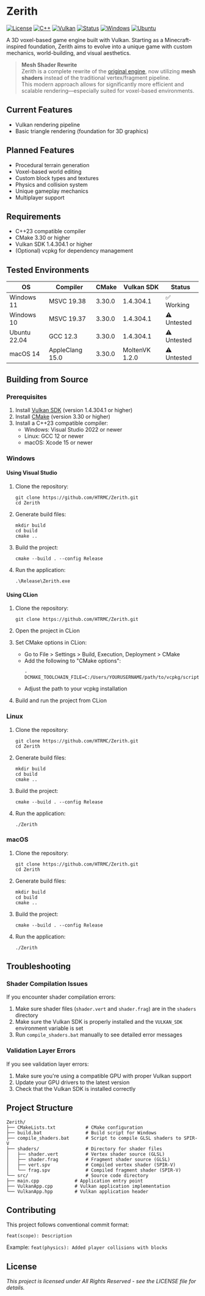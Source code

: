 # Zerith

[![License](https://img.shields.io/badge/License-All\_Rights\_Reserved-blue?style=flat-square&logoColor=white)](#)
[![C++](https://img.shields.io/badge/C++-%2300599C.svg?logo=c%2B%2B&logoColor=white)](#)
[![Vulkan](https://img.shields.io/badge/Vulkan-purple?style=flat-square&logo=vulkan&logoColor=white)](#)
[![Status](https://img.shields.io/badge/Status-In\_Development-green?style=flat-square&logoColor=white)](#)
[![Windows](https://custom-icon-badges.demolab.com/badge/Windows-0078D6?logo=windows11&logoColor=white)](#)
[![Ubuntu](https://img.shields.io/badge/Ubuntu-E95420?logo=ubuntu&logoColor=white)](#)

A 3D voxel-based game engine built with Vulkan. Starting as a Minecraft-inspired foundation, Zerith aims to evolve into a unique game with custom mechanics, world-building, and visual aesthetics.

> **Mesh Shader Rewrite**  
> Zerith is a complete rewrite of the [original engine](https://github.com/HTRMC/Zerith-Old), now utilizing **mesh shaders** instead of the traditional vertex/fragment pipeline.  
> This modern approach allows for significantly more efficient and scalable rendering—especially suited for voxel-based environments.

## Current Features
- Vulkan rendering pipeline
- Basic triangle rendering (foundation for 3D graphics)

## Planned Features
- Procedural terrain generation
- Voxel-based world editing
- Custom block types and textures
- Physics and collision system
- Unique gameplay mechanics
- Multiplayer support

## Requirements

- C++23 compatible compiler
- CMake 3.30 or higher
- Vulkan SDK 1.4.304.1 or higher
- (Optional) vcpkg for dependency management

## Tested Environments

| OS | Compiler | CMake | Vulkan SDK | Status |
|----|----------|-------|------------|--------|
| Windows 11 | MSVC 19.38 | 3.30.0 | 1.4.304.1 | ✅ Working |
| Windows 10 | MSVC 19.37 | 3.30.0 | 1.4.304.1 | ⚠️ Untested |
| Ubuntu 22.04 | GCC 12.3 | 3.30.0 | 1.4.304.1 | ⚠️ Untested |
| macOS 14 | AppleClang 15.0 | 3.30.0 | MoltenVK 1.2.0 | ⚠️ Untested |

## Building from Source

### Prerequisites
1. Install [Vulkan SDK](https://vulkan.lunarg.com/) (version 1.4.304.1 or higher)
2. Install [CMake](https://cmake.org/download/) (version 3.30 or higher)
3. Install a C++23 compatible compiler:
    - Windows: Visual Studio 2022 or newer
    - Linux: GCC 12 or newer
    - macOS: Xcode 15 or newer

### Windows

#### Using Visual Studio
1. Clone the repository:
   ```
   git clone https://github.com/HTRMC/Zerith.git
   cd Zerith
   ```

2. Generate build files:
   ```
   mkdir build
   cd build
   cmake ..
   ```

3. Build the project:
   ```
   cmake --build . --config Release
   ```

4. Run the application:
   ```
   .\Release\Zerith.exe
   ```

#### Using CLion
1. Clone the repository:
   ```
   git clone https://github.com/HTRMC/Zerith.git
   ```

2. Open the project in CLion

3. Set CMake options in CLion:
    - Go to File > Settings > Build, Execution, Deployment > CMake
    - Add the following to "CMake options":
      ```
      -DCMAKE_TOOLCHAIN_FILE=C:/Users/YOURUSERNAME/path/to/vcpkg/scripts/buildsystems/vcpkg.cmake
      ```
    - Adjust the path to your vcpkg installation

4. Build and run the project from CLion

### Linux

1. Clone the repository:
   ```
   git clone https://github.com/HTRMC/Zerith.git
   cd Zerith
   ```

2. Generate build files:
   ```
   mkdir build
   cd build
   cmake ..
   ```

3. Build the project:
   ```
   cmake --build . --config Release
   ```

4. Run the application:
   ```
   ./Zerith
   ```

### macOS

1. Clone the repository:
   ```
   git clone https://github.com/HTRMC/Zerith.git
   cd Zerith
   ```

2. Generate build files:
   ```
   mkdir build
   cd build
   cmake ..
   ```

3. Build the project:
   ```
   cmake --build . --config Release
   ```

4. Run the application:
   ```
   ./Zerith
   ```

## Troubleshooting

### Shader Compilation Issues

If you encounter shader compilation errors:

1. Make sure shader files (`shader.vert` and `shader.frag`) are in the `shaders` directory
2. Make sure the Vulkan SDK is properly installed and the `VULKAN_SDK` environment variable is set
3. Run `compile_shaders.bat` manually to see detailed error messages

### Validation Layer Errors

If you see validation layer errors:

1. Make sure you're using a compatible GPU with proper Vulkan support
2. Update your GPU drivers to the latest version
3. Check that the Vulkan SDK is installed correctly

## Project Structure

```
Zerith/
├── CMakeLists.txt           # CMake configuration
├── build.bat                # Build script for Windows
├── compile_shaders.bat      # Script to compile GLSL shaders to SPIR-V
├── shaders/                 # Directory for shader files
│   ├── shader.vert          # Vertex shader source (GLSL)
│   ├── shader.frag          # Fragment shader source (GLSL)
│   ├── vert.spv             # Compiled vertex shader (SPIR-V)
│   └── frag.spv             # Compiled fragment shader (SPIR-V)
└── src/                     # Source code directory
├── main.cpp             # Application entry point
├── VulkanApp.cpp        # Vulkan application implementation
└── VulkanApp.hpp        # Vulkan application header
```

## Contributing

This project follows conventional commit format:
```
feat(scope): Description
```

Example: `feat(physics): Added player collisions with blocks`

## License

_This project is licensed under All Rights Reserved - see the LICENSE file for details._
